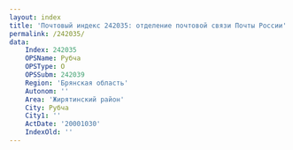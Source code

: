 ```yaml
---
layout: index
title: 'Почтовый индекс 242035: отделение почтовой связи Почты России'
permalink: /242035/
data:
    Index: 242035
    OPSName: Рубча
    OPSType: О
    OPSSubm: 242039
    Region: 'Брянская область'
    Autonom: ''
    Area: 'Жирятинский район'
    City: Рубча
    City1: ''
    ActDate: '20001030'
    IndexOld: ''
---
```

